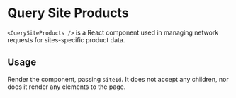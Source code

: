 # Query Site Products

`<QuerySiteProducts />` is a React component used in managing network requests for sites-specific product data.

## Usage

Render the component, passing `siteId`. It does not accept any children, nor does it render any elements to the page.
